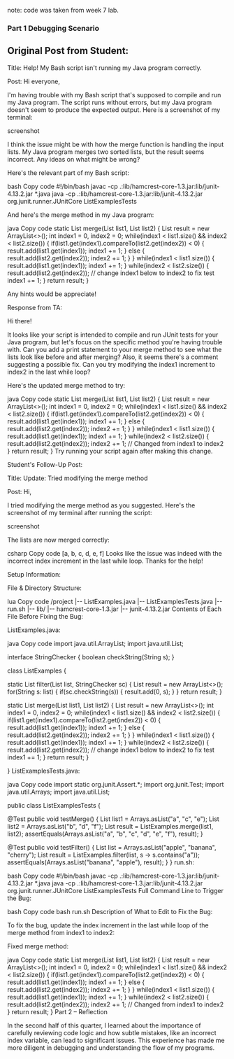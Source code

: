 note: code was taken from week 7 lab. 
### Part 1 Debugging Scenario
## Original Post from Student:

Title: Help! My Bash script isn't running my Java program correctly.

Post:
Hi everyone,

I'm having trouble with my Bash script that's supposed to compile and run my Java program. 
The script runs without errors, but my Java program doesn't seem to produce the expected output. 
Here is a screenshot of my terminal:

screenshot

I think the issue might be with how the merge function is handling the input lists. 
My Java program merges two sorted lists, but the result seems incorrect. Any ideas on what might be wrong?

Here's the relevant part of my Bash script:

bash
Copy code
#!/bin/bash
javac -cp .:lib/hamcrest-core-1.3.jar:lib/junit-4.13.2.jar *.java
java -cp .:lib/hamcrest-core-1.3.jar:lib/junit-4.13.2.jar org.junit.runner.JUnitCore ListExamplesTests

And here's the merge method in my Java program:

java
Copy code
static List<String> merge(List<String> list1, List<String> list2) {
    List<String> result = new ArrayList<>();
    int index1 = 0, index2 = 0;
    while(index1 < list1.size() && index2 < list2.size()) {
        if(list1.get(index1).compareTo(list2.get(index2)) < 0) {
            result.add(list1.get(index1));
            index1 += 1;
        }
        else {
            result.add(list2.get(index2));
            index2 += 1;
        }
    }
    while(index1 < list1.size()) {
        result.add(list1.get(index1));
        index1 += 1;
    }
    while(index2 < list2.size()) {
        result.add(list2.get(index2));
        // change index1 below to index2 to fix test
        index1 += 1;
    }
    return result;
}

Any hints would be appreciate!

Response from TA:

Hi there!

It looks like your script is intended to compile and run JUnit tests for your Java program, but let's focus on the specific method you're having trouble with. 
Can you add a print statement to your merge method to see what the lists look like before and after merging? Also, it seems there's a comment suggesting a possible fix.
Can you try modifying the index1 increment to index2 in the last while loop?

Here's the updated merge method to try:

java
Copy code
static List<String> merge(List<String> list1, List<String> list2) {
    List<String> result = new ArrayList<>();
    int index1 = 0, index2 = 0;
    while(index1 < list1.size() && index2 < list2.size()) {
        if(list1.get(index1).compareTo(list2.get(index2)) < 0) {
            result.add(list1.get(index1));
            index1 += 1;
        }
        else {
            result.add(list2.get(index2));
            index2 += 1;
        }
    }
    while(index1 < list1.size()) {
        result.add(list1.get(index1));
        index1 += 1;
    }
    while(index2 < list2.size()) {
        result.add(list2.get(index2));
        index2 += 1;  // Changed from index1 to index2
    }
    return result;
}
Try running your script again after making this change.

Student's Follow-Up Post:

Title: Update: Tried modifying the merge method

Post:
Hi,

I tried modifying the merge method as you suggested. Here's the screenshot of my terminal after running the script:

screenshot

The lists are now merged correctly:

csharp
Copy code
[a, b, c, d, e, f]
Looks like the issue was indeed with the incorrect index increment in the last while loop. Thanks for the help!

Setup Information:

File & Directory Structure:

lua
Copy code
/project
    |-- ListExamples.java
    |-- ListExamplesTests.java
    |-- run.sh
    |-- lib/
        |-- hamcrest-core-1.3.jar
        |-- junit-4.13.2.jar
Contents of Each File Before Fixing the Bug:

ListExamples.java:

java
Copy code
import java.util.ArrayList;
import java.util.List;

interface StringChecker { boolean checkString(String s); }

class ListExamples {

  static List<String> filter(List<String> list, StringChecker sc) {
    List<String> result = new ArrayList<>();
    for(String s: list) {
      if(sc.checkString(s)) {
        result.add(0, s);
      }
    }
    return result;
  }

  static List<String> merge(List<String> list1, List<String> list2) {
    List<String> result = new ArrayList<>();
    int index1 = 0, index2 = 0;
    while(index1 < list1.size() && index2 < list2.size()) {
      if(list1.get(index1).compareTo(list2.get(index2)) < 0) {
        result.add(list1.get(index1));
        index1 += 1;
      }
      else {
        result.add(list2.get(index2));
        index2 += 1;
      }
    }
    while(index1 < list1.size()) {
      result.add(list1.get(index1));
      index1 += 1;
    }
    while(index2 < list2.size()) {
      result.add(list2.get(index2));
      // change index1 below to index2 to fix test
      index1 += 1;
    }
    return result;
  }

}
ListExamplesTests.java:

java
Copy code
import static org.junit.Assert.*;
import org.junit.Test;
import java.util.Arrays;
import java.util.List;

public class ListExamplesTests {
  
  @Test
  public void testMerge() {
    List<String> list1 = Arrays.asList("a", "c", "e");
    List<String> list2 = Arrays.asList("b", "d", "f");
    List<String> result = ListExamples.merge(list1, list2);
    assertEquals(Arrays.asList("a", "b", "c", "d", "e", "f"), result);
  }

  @Test
  public void testFilter() {
    List<String> list = Arrays.asList("apple", "banana", "cherry");
    List<String> result = ListExamples.filter(list, s -> s.contains("a"));
    assertEquals(Arrays.asList("banana", "apple"), result);
  }
}
run.sh:

bash
Copy code
#!/bin/bash
javac -cp .:lib/hamcrest-core-1.3.jar:lib/junit-4.13.2.jar *.java
java -cp .:lib/hamcrest-core-1.3.jar:lib/junit-4.13.2.jar org.junit.runner.JUnitCore ListExamplesTests
Full Command Line to Trigger the Bug:

bash
Copy code
bash run.sh
Description of What to Edit to Fix the Bug:

To fix the bug, update the index increment in the last while loop of the merge method from index1 to index2:

Fixed merge method:

java
Copy code
static List<String> merge(List<String> list1, List<String> list2) {
    List<String> result = new ArrayList<>();
    int index1 = 0, index2 = 0;
    while(index1 < list1.size() && index2 < list2.size()) {
        if(list1.get(index1).compareTo(list2.get(index2)) < 0) {
            result.add(list1.get(index1));
            index1 += 1;
        }
        else {
            result.add(list2.get(index2));
            index2 += 1;
        }
    }
    while(index1 < list1.size()) {
        result.add(list1.get(index1));
        index1 += 1;
    }
    while(index2 < list2.size()) {
        result.add(list2.get(index2));
        index2 += 1;  // Changed from index1 to index2
    }
    return result;
}
Part 2 – Reflection

In the second half of this quarter, I learned about the importance of carefully reviewing code logic and how subtle mistakes, like an incorrect index variable, can lead to significant issues. This experience has made me more diligent in debugging and understanding the flow of my programs.






